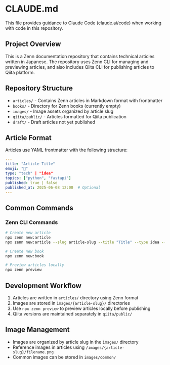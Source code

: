 # CLAUDE.md

This file provides guidance to Claude Code (claude.ai/code) when working with code in this repository.

## Project Overview

This is a Zenn documentation repository that contains technical articles written in Japanese. The repository uses Zenn CLI for managing and previewing articles, and also includes Qiita CLI for publishing articles to Qiita platform.

## Repository Structure

- `articles/` - Contains Zenn articles in Markdown format with frontmatter
- `books/` - Directory for Zenn books (currently empty)
- `images/` - Image assets organized by article slug
- `qiita/public/` - Articles formatted for Qiita publication
- `draft/` - Draft articles not yet published

## Article Format

Articles use YAML frontmatter with the following structure:
```yaml
---
title: "Article Title"
emoji: "🐍"
type: "tech" | "idea"
topics: ["python", "fastapi"]
published: true | false
published_at: 2025-06-08 12:00  # Optional
---
```

## Common Commands

### Zenn CLI Commands
```bash
# Create new article
npx zenn new:article
npx zenn new:article --slug article-slug --title "Title" --type idea --emoji ✨

# Create new book
npx zenn new:book

# Preview articles locally
npx zenn preview
```

<!-- ### Qiita CLI Commands
The repository includes @qiita/qiita-cli as a dev dependency for publishing to Qiita. -->

## Development Workflow

1. Articles are written in `articles/` directory using Zenn format
2. Images are stored in `images/{article-slug}/` directories
3. Use `npx zenn preview` to preview articles locally before publishing
4. Qiita versions are maintained separately in `qiita/public/`

## Image Management

- Images are organized by article slug in the `images/` directory
- Reference images in articles using `/images/{article-slug}/filename.png`
- Common images can be stored in `images/common/`